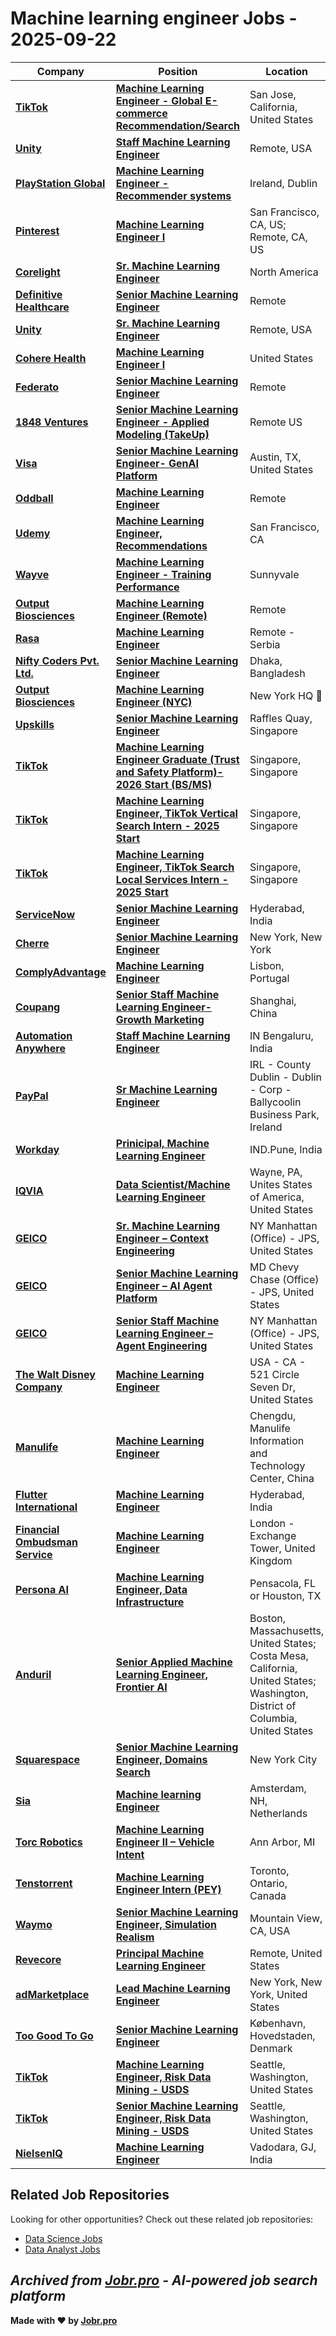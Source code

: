 # Machine learning engineer Jobs - 2025-09-22

| Company | Position | Location | Type | Date |
| ------- | -------- | -------- | ---- | ------ |
| **[TikTok](https://www.tiktok.com/)** | **[Machine Learning Engineer - Global E-commerce Recommendation/Search](https://lifeattiktok.com/search/7551567421556001032)** | San Jose, California, United States | On Site | Sep 20 |
| **[Unity](https://unity.com/)** | **[Staff Machine Learning Engineer](https://unity.com/careers/positions/7264885?gh_jid=7264885)** | Remote, USA | Remote | Sep 19 |
| **[PlayStation Global](https://www.playstation.com/)** | **[Machine Learning Engineer - Recommender systems](https://job-boards.greenhouse.io/sonyinteractiveentertainmentglobal/jobs/5651556004)** | Ireland, Dublin | On Site | Sep 19 |
| **[Pinterest](https://www.pinterest.com/)** | **[Machine Learning Engineer I](https://job-boards.greenhouse.io/pinterestjobadvertisements/jobs/7264418)** | San Francisco, CA, US; Remote, CA, US | Remote | Sep 19 |
| **[Corelight](https://corelight.com/)** | **[Sr. Machine Learning Engineer](https://boards.greenhouse.io/corelight/jobs/7111378?gh_jid=7111378)** | North America | On Site | Sep 19 |
| **[Definitive Healthcare](https://www.definitivehc.com/)** | **[Senior Machine Learning Engineer](https://job-boards.greenhouse.io/definitivehc/jobs/5632308004)** | Remote | Remote | Sep 19 |
| **[Unity](https://unity.com/)** | **[Sr. Machine Learning Engineer](https://unity.com/careers/positions/7263766?gh_jid=7263766)** | Remote, USA | Remote | Sep 19 |
| **[Cohere Health](https://coherehealth.com/)** | **[Machine Learning Engineer l](https://job-boards.greenhouse.io/coherehealth/jobs/6645231003)** | United States | Remote | Sep 19 |
| **[Federato](https://www.federato.ai/)** | **[Senior Machine Learning Engineer](https://job-boards.greenhouse.io/federato/jobs/4928316008)** | Remote | Remote | Sep 19 |
| **[1848 Ventures](https://www.1848ventures.com/)** | **[Senior Machine Learning Engineer - Applied Modeling (TakeUp)](https://job-boards.greenhouse.io/1848ventures/jobs/5655543004)** | Remote US | Remote | Sep 19 |
| **[Visa](https://visa.com)** | **[Senior Machine Learning Engineer- GenAI Platform](https://jobs.smartrecruiters.com/Visa/744000082993009-senior-machine-learning-engineer-genai-platform)** | Austin, TX, United States | On Site | Sep 19 |
| **[Oddball](https://oddball.io/)** | **[Machine Learning Engineer](https://job-boards.greenhouse.io/oddball/jobs/7445579003)** | Remote | Remote | Sep 19 |
| **[Udemy](https://www.udemy.com/)** | **[Machine Learning Engineer, Recommendations](https://job-boards.greenhouse.io/udemybedi/jobs/5632085004)** | San Francisco, CA | On Site | Sep 19 |
| **[Wayve](https://wayve.ai/)** | **[Machine Learning Engineer - Training Performance](https://job-boards.greenhouse.io/wayve/jobs/8177554002)** | Sunnyvale | On Site | Sep 19 |
| **[Output Biosciences](https://www.outputbio.com/)** | **[Machine Learning Engineer (Remote)](https://jobs.ashbyhq.com/output/675db22c-8a5a-4a6e-a6c0-277edac3d87c)** | Remote | Remote | Sep 19 |
| **[Rasa](https://rasa.com/)** | **[Machine Learning Engineer](https://jobs.ashbyhq.com/rasa/f654ad25-d960-4d30-9013-359cf3a829fc)** | Remote - Serbia | Remote | Sep 19 |
| **[Nifty Coders Pvt. Ltd.](https://niftycoders.com/)** | **[Senior Machine Learning Engineer](https://jobs.smartrecruiters.com/NiftyCodersPvtLtd/744000082938035-senior-machine-learning-engineer)** | Dhaka, Bangladesh | On Site | Sep 19 |
| **[Output Biosciences](https://www.outputbio.com/)** | **[Machine Learning Engineer (NYC)](https://jobs.ashbyhq.com/output/557f7dfe-6342-4e20-a817-8e95852ed124)** | New York HQ 🗽 | On Site | Sep 19 |
| **[Upskills](https://www.upskills.com/)** | **[Senior Machine Learning Engineer](https://upskills.zohorecruit.com/jobs/Careers/99489000015760481)** | Raffles Quay, Singapore | On Site | Sep 19 |
| **[TikTok](https://www.tiktok.com/)** | **[Machine Learning Engineer Graduate (Trust and Safety Platform)- 2026 Start (BS/MS)](https://lifeattiktok.com/search/7533511155060279559)** | Singapore, Singapore | On Site | Sep 19 |
| **[TikTok](https://www.tiktok.com/)** | **[Machine Learning Engineer, TikTok Vertical Search Intern - 2025 Start](https://lifeattiktok.com/search/7484145153936476423)** | Singapore, Singapore | On Site | Sep 19 |
| **[TikTok](https://www.tiktok.com/)** | **[Machine Learning Engineer, TikTok Search Local Services Intern - 2025 Start](https://lifeattiktok.com/search/7484140512455395592)** | Singapore, Singapore | On Site | Sep 19 |
| **[ServiceNow](https://www.servicenow.com)** | **[Senior Machine Learning Engineer](https://jobs.smartrecruiters.com/ServiceNow/744000082878798-senior-machine-learning-engineer)** | Hyderabad, India | On Site | Sep 19 |
| **[Cherre](https://cherre.com/)** | **[Senior Machine Learning Engineer](https://jobs.lever.co/cherre/fdf87ecc-b1ca-4d6b-80c8-9c83cf3c3e43)** | New York, New York | On Site | Sep 19 |
| **[ComplyAdvantage](https://complyadvantage.com/)** | **[Machine Learning Engineer](https://complyadvantage.com/careers/jobs/8176527002?gh_jid=8176527002)** | Lisbon, Portugal | On Site | Sep 19 |
| **[Coupang](https://www.coupang.jobs/)** | **[Senior Staff Machine Learning Engineer-Growth Marketing](https://www.coupang.jobs/en/jobs/?gh_jid=7261843)** | Shanghai, China | On Site | Sep 19 |
| **[Automation Anywhere](https://www.automationanywhere.com/)** | **[Staff Machine Learning Engineer](https://automationanywhere.wd5.myworkdayjobs.com/en-US/AutomationAnywhereJobs/job/Bengaluru-India/Staff-Machine-Learning-Engineer_JR944)** | IN Bengaluru, India | On Site | Sep 19 |
| **[PayPal](https://www.paypal.com/)** | **[Sr Machine Learning Engineer](https://paypal.wd1.myworkdayjobs.com/en-US/jobs/job/Dublin-County-Dublin-Ireland/Sr-Machine-Learning-Engineer_R0128326-1)** | IRL - County Dublin - Dublin - Corp - Ballycoolin Business Park, Ireland | On Site | Sep 19 |
| **[Workday](https://www.workday.com/)** | **[Prinicipal, Machine Learning Engineer](https://workday.wd5.myworkdayjobs.com/en-US/Workday/job/INDPune/Prinicipal--Machine-Learning-Engineer_JR-0100132)** | IND.Pune, India | On Site | Sep 19 |
| **[IQVIA](https://www.iqvia.com/)** | **[Data Scientist/Machine Learning Engineer](https://iqvia.wd1.myworkdayjobs.com/en-US/IQVIA/job/Wayne-PA-Unites-States-of-America/AI-Engineer-2_R1496720)** | Wayne, PA, Unites States of America, United States | On Site | Sep 19 |
| **[GEICO](https://www.geico.com/)** | **[Sr. Machine Learning Engineer – Context Engineering](https://geico.wd1.myworkdayjobs.com/en-US/External/job/New-York-City-NY/Sr-Machine-Learning-Engineer---Context-Engineering_R0060276)** | NY Manhattan (Office) - JPS, United States | On Site | Sep 19 |
| **[GEICO](https://www.geico.com/)** | **[Senior Machine Learning Engineer – AI Agent Platform](https://geico.wd1.myworkdayjobs.com/en-US/External/job/Chevy-Chase-MD/Senior-Machine-Learning-Engineer---AI-Agent-Platform_R0060280)** | MD Chevy Chase (Office) - JPS, United States | On Site | Sep 19 |
| **[GEICO](https://www.geico.com/)** | **[Senior Staff Machine Learning Engineer – Agent Engineering](https://geico.wd1.myworkdayjobs.com/en-US/External/job/New-York-City-NY/Senior-Staff-Machine-Learning-Engineer---Agent-Engineering_R0060275)** | NY Manhattan (Office) - JPS, United States | On Site | Sep 19 |
| **[The Walt Disney Company](https://thewaltdisneycompany.com/)** | **[Machine Learning Engineer](https://disney.wd5.myworkdayjobs.com/en-US/disneycareer/job/Glendale-CA-USA/Machine-Learning-Engineer_10131647)** | USA - CA - 521 Circle Seven Dr, United States | On Site | Sep 19 |
| **[Manulife](https://www.manulife.com/)** | **[Machine Learning Engineer](https://manulife.wd3.myworkdayjobs.com/en-US/MFCJH_Jobs/job/Chengdu-Sichuan/Machine-Learning-Engineer_JR25090004)** | Chengdu, Manulife Information and Technology Center, China | On Site | Sep 19 |
| **[Flutter International](https://careers.flutterinternational.com/)** | **[Machine Learning Engineer](https://flutterbe.wd3.myworkdayjobs.com/en-US/FlutterInt_External/job/Hyderabad-India/Junior-Data-Scientist--AI-and-ML-_JR127508)** | Hyderabad, India | On Site | Sep 19 |
| **[Financial Ombudsman Service](https://www.financial-ombudsman.org.uk/)** | **[Machine Learning Engineer](https://financialombudsman.wd3.myworkdayjobs.com/en-US/FinancialOmbudsmanService/job/London---Exchange-Tower/Machine-Learning-Engineer_JR-02589)** | London - Exchange Tower, United Kingdom | On Site | Sep 19 |
| **[Persona AI](https://personainc.ai/)** | **[Machine Learning Engineer, Data Infrastructure](https://jobs.ashbyhq.com/personainc.ai/150d4af6-2f3a-41b8-8c47-5d5119b92267)** | Pensacola, FL or Houston, TX | On Site | Sep 18 |
| **[Anduril](https://www.anduril.com/)** | **[Senior Applied Machine Learning Engineer, Frontier AI](https://boards.greenhouse.io/andurilindustries/jobs/4912564007?gh_jid=4912564007)** | Boston, Massachusetts, United States; Costa Mesa, California, United States; Washington, District of Columbia, United States | On Site | Sep 18 |
| **[Squarespace](https://www.squarespace.com/)** | **[Senior Machine Learning Engineer, Domains Search](http://www.squarespace.com/about/careers?gh_jid=7218059)** | New York City | On Site | Sep 18 |
| **[Sia](https://www.sia-partners.com)** | **[Machine learning Engineer](https://jobs.smartrecruiters.com/Sia/744000082785285-machine-learning-engineer)** | Amsterdam, NH, Netherlands | On Site | Sep 18 |
| **[Torc Robotics](https://torc.ai/)** | **[Machine Learning Engineer II – Vehicle Intent](https://job-boards.greenhouse.io/torcrobotics/jobs/8173653002)** | Ann Arbor, MI | On Site | Sep 18 |
| **[Tenstorrent](https://tenstorrent.com/)** | **[Machine Learning Engineer Intern (PEY)](https://job-boards.greenhouse.io/tenstorrentuniversity/jobs/4873832007)** | Toronto, Ontario, Canada | On Site | Sep 18 |
| **[Waymo](https://waymo.com/)** | **[Senior Machine Learning Engineer, Simulation Realism](https://careers.withwaymo.com/jobs?gh_jid=6688617)** | Mountain View, CA, USA | On Site | Sep 18 |
| **[Revecore](https://revecore.com/)** | **[Principal Machine Learning Engineer](https://myjobs.adp.com/revecorecareers/cx/job-details?reqId=5001142750606)** | Remote, United States | Remote | Sep 18 |
| **[adMarketplace](https://admarketplace.com/)** | **[Lead Machine Learning Engineer](https://job-boards.greenhouse.io/admarketplaceinc/jobs/4610105005)** | New York, New York, United States | On Site | Sep 18 |
| **[Too Good To Go](https://toogoodtogo.org/)** | **[Senior Machine Learning Engineer](https://job-boards.greenhouse.io/toogoodtogo/jobs/7408391003)** | København, Hovedstaden, Denmark | On Site | Sep 18 |
| **[TikTok](https://www.tiktok.com/)** | **[Machine Learning Engineer, Risk Data Mining - USDS](https://lifeattiktok.com/search/7232408198401542437)** | Seattle, Washington, United States | On Site | Sep 18 |
| **[TikTok](https://www.tiktok.com/)** | **[Senior Machine Learning Engineer, Risk Data Mining - USDS](https://lifeattiktok.com/search/7247891987910641978)** | Seattle, Washington, United States | On Site | Sep 18 |
| **[NielsenIQ](https://nielseniq.com)** | **[Machine Learning Engineer](https://jobs.smartrecruiters.com/NielsenIQ/744000082623858-machine-learning-engineer)** | Vadodara, GJ, India | On Site | Sep 18 |

## Related Job Repositories

Looking for other opportunities? Check out these related job repositories:

- [Data Science Jobs](https://github.com/jobs-jobr-pro/Data-Science-Jobs)
- [Data Analyst Jobs](https://github.com/jobs-jobr-pro/Data-Analyst-Jobs)



*Archived from [Jobr.pro](https://jobr.pro?utm_source=github&utm_medium=repo&utm_campaign=github-ml-jobs) - AI-powered job search platform*
---

**Made with ❤️ by [Jobr.pro](https://jobr.pro?utm_source=github&utm_medium=repo&utm_campaign=github-ml-jobs)**